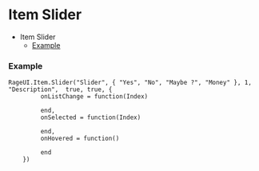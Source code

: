 # Item Slider

- Item Slider
    - [Example](#example)

<a name="example"></a>
### Example
    
    RageUI.Item.Slider("Slider", { "Yes", "No", "Maybe ?", "Money" }, 1, "Description",  true, true, {
             onListChange = function(Index)
    
             end,
             onSelected = function(Index)
    
             end,
             onHovered = function()
    
             end
        })
